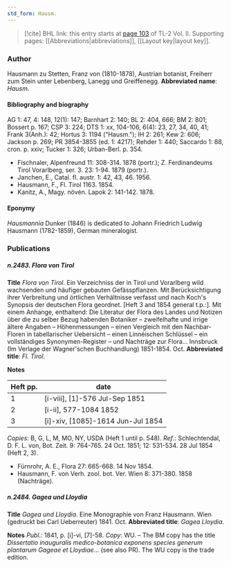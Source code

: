 ```yaml
---
std_form: Hausm.
---
```


> [!cite] BHL link: this entry starts at [page 103](https://www.biodiversitylibrary.org/page/33068345) of TL-2 Vol. II.
> Supporting pages: [[Abbreviations|abbreviations]], [[Layout key|layout key]].

### Author

Hausmann zu Stetten, Franz von (1810-1878), Austrian botanist, Freiherr zum Stein unter Lebenberg, Lanegg und Greiffenegg. 
**Abbreviated name**: *Hausm.*

#### Bibliography and biography

AG 1: 47, 4: 148, 12(1): 147; Barnhart 2: 140; BL 2: 404, 666; BM 2: 801; Bossert p. 167; CSP 3: 224; DTS 1: xx, 104-106, 6(4): 23, 27, 34, 40, 41; Frank 3(Anh.): 42; Hortus 3: 1194 ("Hausm."); IH 2: 261; Kew 2: 606; Jackson p. 269; PR 3854-3855 (ed. 1: 4217); Rehder 1: 440; Saccardo 1: 88, cron. p. xxiv; Tucker 1: 326; Urban-Berl. p. 354.
- Fischnaler, Alpenfreund 11: 308-314. 1878 (portr.); Z. Ferdinandeums Tirol Vorarlberg, ser. 3. 23: 1-94. 1879 (portr.).
- Janchen, E., Catal. fl. austr. 1: 42, 43, 46. 1956.
- Hausmann, F., Fl. Tirol 1163. 1854.
- Kanitz, A., Magy. növén. Lapok 2: 141-142. 1878.

#### Eponymy

*Hausmannia* Dunker (1846) is dedicated to Johann Friedrich Ludwig Hausmann (1782-1859), German mineralogist.

### Publications

##### n.2483. Flora von Tirol

**Title**
*Flora von Tirol*. Ein Verzeichniss der in Tirol und Vorarlberg wild wachsenden und häufiger gebauten Gefässpflanzen. Mit Berücksichtigung ihrer Verbreitung und örtlichen Verhältnisse verfasst und nach Koch's Synopsis der deutschen Flora geordnet. \[Heft 3 and 1854 general t.p.:\]. Mit einem Anhange, enthaltend: Die Literatur der Flora des Landes und Notizen über die zu selber Bezug habenden Botaniker – zweifelhafte und irrige ältere Angaben – Höhenmessungen – einen Vergleich mit den Nachbar-Floren in tabellarischer Uebersicht – einen Linnéischen Schlüssel – ein vollständiges Synonymen-Register – und Nachträge zur Flora... Innsbruck (Im Verlage der Wagner'schen Buchhandlung) 1851-1854. Oct.
**Abbreviated title**: *Fl. Tirol*.

**Notes**

|Heft pp.	|date	|
|---	|---	|
|1	|\[i-viii\], \[1\]-576 Jul-Sep 1851	
|2	|\[i-ii\], 577-1084 1852|
|3	|\[i\]-xiv, \[1085\]-1614 Jun-Jul 1854|

*Copies*: B, G, L, M, MO, NY, USDA (Heft 1 until p. 548).
*Ref*.: Schlechtendal, D. F. L. von, Bot. Zeit. 9: 764-765. 24 Oct. 1851; 12: 531-534. 28 Jul 1854 (Heft 2, 3).
- Fürnrohr, A. E., Flora 27: 665-668. 14 Nov 1854.
- Hausmann, F. von Verh. zool. bot. Ver. Wien 8: 371-380. 1858 (Nachträge).

##### n.2484. Gagea und Lloydia

**Title**
*Gagea und Lloydia*. Eine Monographie von Franz Hausmann. Wien (gedruckt bei Carl Ueberreuter) 1841. Oct.
**Abbreviated title**: *Gagea Lloydia*.

**Notes**
*Publ*.: 1841, p. \[i\]-vi, \[7\]-58. *Copy*: WU. – The BM copy has the title *Dissertatio inauguralis medico-botanica exponens species generum plantarum Gageae et Lloydiae*... (see also PR). The WU copy is the trade edition.

